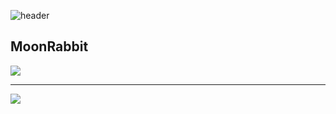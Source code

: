 ![header](https://capsule-render.vercel.app/api?type=waving&color=auto&height=200&section=header&text=MoonRabbit🐇&animation=blinking&fontSize=70)

<div align="">

  ## MoonRabbit
  
  <a href="https://https://ninth-booth-e7c.notion.site/bcbfe7823d8644c6b4eea26a8530fec3"><img src="https://img.shields.io/badge/-Notion-black?style=for-the-badge&logo=notion&logoColor=white"/></a>

  ---
  
  <img src="https://img.shields.io/badge/-blender-orange?logo=blender&logoColor=white"/>
  
</div>



<!--
**WithTheMoonRabbit/WithTheMoonRabbit** is a ✨ _special_ ✨ repository because its `README.md` (this file) appears on your GitHub profile.

Here are some ideas to get you started:

- 🔭 I’m currently working on ...
- 🌱 I’m currently learning ...
- 👯 I’m looking to collaborate on ...
- 🤔 I’m looking for help with ...
- 💬 Ask me about ...
- 📫 How to reach me: ...
- 😄 Pronouns: ...
- ⚡ Fun fact: ...
-->
